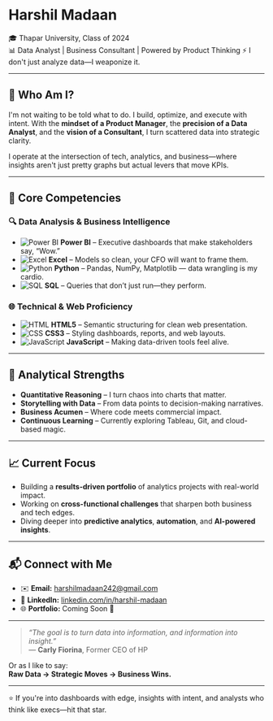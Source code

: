 # Harshil Madaan

🎓 Thapar University, Class of 2024  
📊 Data Analyst | Business Consultant | Powered by Product Thinking
⚡ I don't just analyze data—I weaponize it.

---

## 🧠 Who Am I?

I'm not waiting to be told what to do. I build, optimize, and execute with intent. With the **mindset of a Product Manager**, the **precision of a Data Analyst**, and the **vision of a Consultant**, I turn scattered data into strategic clarity.

I operate at the intersection of tech, analytics, and business—where insights aren't just pretty graphs but actual levers that move KPIs.

---

## 💼 Core Competencies

### 🔍 Data Analysis & Business Intelligence
- ![Power BI](https://img.shields.io/badge/-PowerBI-F2C811?logo=powerbi&logoColor=black&style=flat) **Power BI** – Executive dashboards that make stakeholders say, “Wow.”
- ![Excel](https://img.shields.io/badge/-Advanced%20Excel-217346?logo=microsoft-excel&logoColor=white&style=flat) **Excel** – Models so clean, your CFO will want to frame them.
- ![Python](https://img.shields.io/badge/-Python-3776AB?logo=python&logoColor=white&style=flat) **Python** – Pandas, NumPy, Matplotlib — data wrangling is my cardio.
- ![SQL](https://img.shields.io/badge/-SQL-4479A1?logo=postgresql&logoColor=white&style=flat) **SQL** – Queries that don’t just run—they perform.

### 🌐 Technical & Web Proficiency
- ![HTML](https://img.shields.io/badge/-HTML5-E34F26?logo=html5&logoColor=white&style=flat) **HTML5** – Semantic structuring for clean web presentation.
- ![CSS](https://img.shields.io/badge/-CSS3-1572B6?logo=css3&logoColor=white&style=flat) **CSS3** – Styling dashboards, reports, and web layouts.
- ![JavaScript](https://img.shields.io/badge/-JavaScript-F7DF1E?logo=javascript&logoColor=black&style=flat) **JavaScript** – Making data-driven tools feel alive.

---

## 🔬 Analytical Strengths

- **Quantitative Reasoning** – I turn chaos into charts that matter.
- **Storytelling with Data** – From data points to decision-making narratives.
- **Business Acumen** – Where code meets commercial impact.
- **Continuous Learning** – Currently exploring Tableau, Git, and cloud-based magic.

---

## 📈 Current Focus

- Building a **results-driven portfolio** of analytics projects with real-world impact.  
- Working on **cross-functional challenges** that sharpen both business and tech edges.  
- Diving deeper into **predictive analytics**, **automation**, and **AI-powered insights**.

---

## 📬 Connect with Me

- ✉️ **Email:** [harshilmadaan242@gmail.com](mailto:harshilmadaan242@gmail.com)  
- 💼 **LinkedIn:** [linkedin.com/in/harshil-madaan](https://www.linkedin.com/in/harshil-madaan/)  
- 🌐 **Portfolio:** Coming Soon 🚀

---

> _“The goal is to turn data into information, and information into insight.”_  
> — **Carly Fiorina**, Former CEO of HP

Or as I like to say:  
**Raw Data → Strategic Moves → Business Wins.**

---

⭐ If you're into dashboards with edge, insights with intent, and analysts who think like execs—hit that star.
